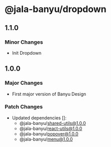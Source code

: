 # @jala-banyu/dropdown

## 1.1.0

### Minor Changes

- Init Dropdown

## 1.0.0

### Major Changes

- First major version of Banyu Design

### Patch Changes

- Updated dependencies []:
  - @jala-banyu/shared-utils@1.0.0
  - @jala-banyu/react-utils@1.0.0
  - @jala-banyu/popover@1.0.0
  - @jala-banyu/menu@1.0.0
